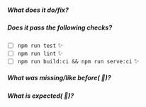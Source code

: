##### What does it do/fix?

##### Does it pass the following checks?

- [ ] `npm run test` ✨
- [ ] `npm run lint` ✨
- [ ] `npm run build:ci && npm run serve:ci` ✨

##### What was missing/like before( 🌁)?

##### What is expected( 🌁)?

